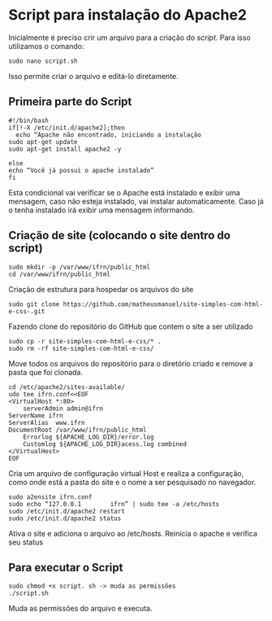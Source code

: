 # Script para instalação do Apache2
Inicialmente é preciso crir um arquivo para a criação do _script_. 
Para isso utilizamos o comando:
```
sudo nano script.sh
``` 
Isso permite criar o arquivo e editá-lo diretamente.
## Primeira parte do Script
```
#!/bin/bash
if[!-X /etc/init.d/apache2];then
  echo “Apache não encontrado, iniciando a instalação
sudo apt-get update
sudo apt-get install apache2 -y

else
echo “Você já possui o apache instalado”
fi
```
Esta condicional vai verificar se o Apache está instalado e exibir uma mensagem, caso não esteja instalado, vai instalar automaticamente. Caso já o tenha instalado irá exibir uma mensagem informando.
## Criação de site (colocando o site dentro do script)
```
sudo mkdir -p /var/www/ifrn/public_html
cd /var/www/ifrn/public_html

```
Criação de estrutura para hospedar os arquivos do site
```
sudo git clone https://github.com/matheusmanuel/site-simples-com-html-e-css-.git
```
Fazendo clone do repositório do GitHub que contem o site a ser utilizado
```
sudo cp -r site-simples-com-html-e-css/* .
sudo rm -rf site-simples-com-html-e-css/
```
Move todos os arquivos do repositório para o diretório criado e remove a pasta que foi clonada.
```
cd /etc/apache2/sites-available/
udo tee ifrn.conf<<EOF
<VirtualHost *:80>
	serverAdmin admin@ifrn
ServerName ifrn
ServerAlias  www.ifrn
DocumentRoot /var/www/ifrn/public_html
	Errorlog ${APACHE_LOG_DIR}/error.log
	Customlog ${APACHE_LOG_DIR}acess.log combined
</VirtualHost>
EOF
```
Cria um arquivo de configuração virtual Host e realiza a configuração, como onde está a pasta do site e o nome a ser pesquisado no navegador.
```
sudo a2ensite ifrn.conf
sudo echo “127.0.0.1 		ifrn” | sudo tee -a /etc/hosts
sudo /etc/init.d/apache2 restart
sudo /etc/init.d/apache2 status
```
Ativa o site e adiciona o arquivo ao /etc/hosts.
Reinicia o apache e verifica seu status
## Para executar o Script
```
sudo chmod +x script. sh -> muda as permissões
./script.sh
```
Muda as permissões do arquivo e executa.




